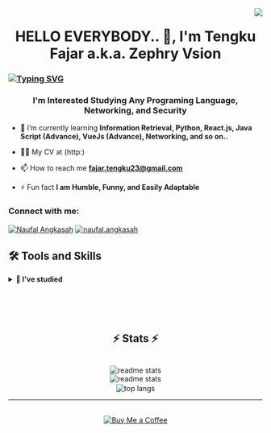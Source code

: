 
<!--
**naufal-angkasah/naufal-angkasah** is a ✨ _special_ ✨ repository because its `README.md` (this file) appears on your GitHub profile.

Here are some ideas to get you started:

- 🔭 I’m currently working on ...
- 🌱 I’m currently learning ...
- 👯 I’m looking to collaborate on ...
- 🤔 I’m looking for help with ...
- 💬 Ask me about ...
- 📫 How to reach me: ...
- 😄 Pronouns: ...
- ⚡ Fun fact: ...
-->
<img align="right" src="https://visitor-badge.laobi.icu/badge?page_id=naufal-angkasah.naufal-angkasah" />
<h1 align="center">HELLO EVERYBODY.. 👋, I'm Tengku Fajar a.k.a. Zephry Vsion</h1>
<h3>
  <a href="<a href="https://git.io/typing-svg"><img src="https://readme-typing-svg.herokuapp.com?font=Fira+Code&weight=600&duration=4002&pause=1000&color=45DBF7&center=true&vCenter=true&width=435&lines=Welcome+to+My+Github+Profile;I'm+A+Computer+Science+Graduate;From+Syiah+Kuala+University" alt="Typing SVG" /></a>
</h3>
<h3 align="center">I'm Interested Studying Any Programing Language, Networking, and Security</h3>

- 🌱 I’m currently learning **Information Retrieval, Python, React.js, Java Script (Advance), VueJs (Advance), Networking, and so on..**

- 👨‍💻 My CV at (http:)

- 📫 How to reach me **fajar.tengku23@gmail.com**

- ⚡ Fun fact **I am Humble, Funny, and Easily Adaptable**

<h3 align="left">Connect with me:</h3>
<p align="left">
<a href="https://www.linkedin.com/in/tengku-fajar-755781292/" target="blank"><img align="center" src="https://raw.githubusercontent.com/rahuldkjain/github-profile-readme-generator/master/src/images/icons/Social/linked-in-alt.svg" alt="Naufal Angkasah" height="30" width="40" /></a>
<a href="https://www.instagram.com/fajar_tengku23 " target="blank"><img align="center" src="https://raw.githubusercontent.com/rahuldkjain/github-profile-readme-generator/master/src/images/icons/Social/instagram.svg" alt="naufal.angkasah" height="30" width="40" /></a>
</p>

## 🛠️ Tools and Skills

<details> 
  <summary><b>🤔 I've studied</b></summary>
  <br/>
  
- **Programming Languages:**
   <p align="left">
    <a href="https://www.cprogramming.com/" target="_blank" rel="noreferrer"> 
    <img src="https://raw.githubusercontent.com/devicons/devicon/master/icons/c/c-original.svg" alt="c" width="40" height="40"/> </a> 
     <a href="https://www.cprogramming.com/" target="_blank" rel="noreferrer"> 
    <img src="https://raw.githubusercontent.com/devicons/devicon/master/icons/c/c-original.svg" alt="c" width="40" height="40"/> </a> 
  <a href="https://www.w3schools.com/cpp/" target="_blank" rel="noreferrer"> <img src="https://raw.githubusercontent.com/devicons/devicon/master/icons/cplusplus/cplusplus-original.svg" alt="cplusplus" width="40" height="40"/> </a> 
  <a href="https://www.w3schools.com/css/" target="_blank" rel="noreferrer"> <img src="https://raw.githubusercontent.com/devicons/devicon/master/icons/css3/css3-original-wordmark.svg" alt="css3" width="40" height="40"/> </a> 
   <a href="https://www.w3schools.com/html/" target="_blank" rel="noreferrer"> <img src="https://raw.githubusercontent.com/devicons/devicon/master/icons/html5/html5-original-wordmark.svg" alt="html5" width="40" height="40"/> </a> 
  <a href="https://www.java.com" target="_blank" rel="noreferrer"> <img src="https://raw.githubusercontent.com/devicons/devicon/master/icons/java/java-original.svg" alt="java" width="40" height="40"/> </a> 
  <a href="https://developer.mozilla.org/en-US/docs/Web/JavaScript" target="_blank" rel="noreferrer"> <img src="https://raw.githubusercontent.com/devicons/devicon/master/icons/javascript/javascript-original.svg" alt="javascript" width="40" height="40"/> </a> 
  <a href="https://www.php.net" target="_blank" rel="noreferrer"> <img src="https://raw.githubusercontent.com/devicons/devicon/master/icons/php/php-original.svg" alt="php" width="40" height="40"/> </a> 
  <a href="https://www.python.org" target="_blank" rel="noreferrer"> <img src="https://raw.githubusercontent.com/devicons/devicon/master/icons/python/python-original.svg" alt="python" width="40" height="40"/> </a> 
  <a href="https://reactjs.org/" target="_blank" rel="noreferrer"> <img src="https://raw.githubusercontent.com/devicons/devicon/master/icons/react/react-original-wordmark.svg" alt="react" width="40" height="40"/> </a>
  <a href="https://vuejs.org/" target="_blank" rel="noreferrer"> <img src="https://www.vectorlogo.zone/logos/vuejs/vuejs-icon.svg" alt="Vuejs" width="40" height="40"/> </a>
  
- **Database Management:**  
   <p align="left">
     <a href="https://www.mysql.com/" target="_blank" rel="noreferrer"> <img src="https://raw.githubusercontent.com/devicons/devicon/master/icons/mysql/mysql-original-wordmark.svg" alt="mysql" width="40" height="40"/> </a> 
       <a href="https://www.oracle.com/" target="_blank" rel="noreferrer"> <img src="https://raw.githubusercontent.com/devicons/devicon/master/icons/oracle/oracle-original.svg" alt="oracle" width="40" height="40"/> </a> 
         <a href="https://www.postgresql.org/" target="_blank" rel="noreferrer"> <img src="https://www.vectorlogo.zone/logos/postgresql/postgresql-vertical.svg" width="60" height="40"/> </a> 
           <a href="https://www.mongodb.com/" target="_blank" rel="noreferrer"> <img src="https://www.vectorlogo.zone/logos/mongodb/mongodb-ar21.svg" alt="MongoDB" width="60" height="40"/> </a> 
- **API:**
   <p align="left">
     <a href="https://www.postman.com/" target="_blank" rel="noreferrer"> <img src="https://www.vectorlogo.zone/logos/getpostman/getpostman-icon.svg" alt="Postman" width="40" height="40"/> </a> 
   
- **Version Control:**
    <p align="left"> <a href="https://git-scm.com/" target="_blank" rel="noreferrer"> <img src="https://www.vectorlogo.zone/logos/git-scm/git-scm-icon.svg" alt="git" width="40" height="40"/> </a> 
- **Containerization:** 
   <p align="left">
   <a href="https://www.docker.com/" target="_blank" rel="noreferrer"> <img src="https://www.vectorlogo.zone/logos/docker/docker-official.svg" alt="Docker" width="40" height="40"/> </a> 
<!--      <a href="https://kubernetes.io/id/" target="_blank" rel="noreferrer"> <img src="https://www.vectorlogo.zone/logos/kubernetes/kubernetes-ar21.svg" alt="Kubernetes" width="80" height="40"/> </a>  -->
- **Web Frameworks:** 
   <p align="left">
    <a href="https://laravel.com/" target="_blank" rel="noreferrer"> <img src="https://www.vectorlogo.zone/logos/laravel/laravel-ar21.svg" alt="laravel" width="60" height="40"/> </a> 
   <a href="https://getbootstrap.com" target="_blank" rel="noreferrer"> 
  <img src="https://upload.vectorlogo.zone/logos/getbootstrap/images/987f8f6c-263a-47b1-a85d-853cfca215d9.svg" alt="bootstrap" width="40" height="40"/> </a> 
    <a href="https://fastapi.tiangolo.com/" target="_blank" rel="noreferrer"> <img src="https://avatars.githubusercontent.com/u/156354296?s=200&v=4" alt="FastAPI" width="40" height="40"/> </a> 
<!--       <a href="https://flask.palletsprojects.com/" target="_blank" rel="noreferrer"> <img src="https://www.vectorlogo.zone/logos/palletsprojects_flask/palletsprojects_flask-ar21.svg" alt="Flask" width="40" height="40"/> </a>  -->
- **Mockup:**
   <p align="left">
  <a href="https://www.figma.com/" target="_blank" rel="noreferrer"> <img src="https://www.vectorlogo.zone/logos/figma/figma-icon.svg" alt="figma" width="40" height="40"/> </a> 
   <a href="https://www.canva.com/" target="_blank" rel="noreferrer"> <img src="https://static.canva.com/web/images/8439b51bb7a19f6e65ce1064bc37c197.svg" alt="Canva" width="40" height="40"/> </a>
- **Cloud:**
   <p align="left">
    <a href="https://aws.amazon.com/id/" target="_blank" rel="noreferrer"> <img src="https://www.vectorlogo.zone/logos/amazon_aws/amazon_aws-ar21.svg" alt="AWS" width="60" height="40"/> </a>
    <a href="https://cloud.google.com/" target="_blank" rel="noreferrer"> <img src="https://www.gstatic.com/devrel-devsite/prod/v0e0f589edd85502a40d78d7d0825db8ea5ef3b99ab4070381ee86977c9168730/cloud/images/cloud-logo.svg" alt="GCP" width="80" height="40"/> </a> 
- **Operating Systems:** 
   <p align="left">
   <a href="https://www.kali.org/" target="_blank" rel="noreferrer"> <img src="https://upload.vectorlogo.zone/logos/kali/images/324c35f9-62e7-40d5-8d50-3d64fa06ad0e.svg" alt="Kali Linux" width="40" height="40"/> </a> 
- **Website Tools:** 
   <p align="left">
     <a href="https://nodejs.org" target="_blank" rel="noreferrer"> <img src="https://raw.githubusercontent.com/devicons/devicon/master/icons/nodejs/nodejs-original-wordmark.svg" alt="nodejs" width="40" height="40"/> </a> 

- **Network Management:** 
   <p align="left">
  <a href="https://mikrotik.com/" target="_blank" rel="noreferrer"> <img src="https://mikrotik.com/img/mtv2/newlogo.svg" alt="MicroTik" width="60" height="40"/> </a>
  <a href="https://www.cisco.com/" target="_blank" rel="noreferrer"> <img src="https://www.vectorlogo.zone/logos/cisco/cisco-ar21.svg" alt="Cisco" width="40" height="40"/> </a>
  <a href="https://www.huawei.com/en/" target="_blank" rel="noreferrer"> <img src="https://www.vectorlogo.zone/logos/huawei/huawei-icon.svg" alt="Huawei" width="40" height="40"/> </a>
  <a href="https://www.nsnam.org/" target="_blank" rel="noreferrer"> <img src="https://upload.wikimedia.org/wikipedia/commons/5/5d/Ns-3-logo.png" alt="NS3" width="40" height="40"/> </a> 

<!--   <a href="https://opencv.org/" target="_blank" rel="noreferrer"> <img src="https://www.vectorlogo.zone/logos/opencv/opencv-icon.svg" alt="opencv" width="40" height="40"/> </a>  -->

<!--   <a href="https://pandas.pydata.org/" target="_blank" rel="noreferrer"> <img src="https://raw.githubusercontent.com/devicons/devicon/2ae2a900d2f041da66e950e4d48052658d850630/icons/pandas/pandas-original.svg" alt="pandas" width="40" height="40"/> </a>  -->
</p>
</details>
<!-- <h2> Github Stats (Expand to View) <img src = "https://i.pinimg.com/originals/65/c4/f4/65c4f452571be1261e9c623f7da488ac.gif" width = 35px> </h2>
 -->
<!--  <div align="center">
  <h2>🐍 My Contributions 🐍</h2>
  <br>
   ![snake animation](https://github.com/naufal-angkasah/naufal-angkasah/blob/output/github-contribution-grid-snake2.svg)
  <img alt="snake eating my contributions" src="https://github.com/naufal-angkasah/naufal-angkasah/blob/output/github-contribution-grid-snake.gif" /> <br>
  <img alt="snake eating my contributions" src="https://raw.githubusercontent.com/naufal-angkasah/naufal-angakasah/output/github-contribution-grid-snake.svg" /> <br>
   ![snake gif]
   (https://github.com/naufal-angkasah/naufal-angkasah/blob/output/github-contribution-grid-snake-dark.svg) <br>
   -->
  
   
   
  <br/><br/><br/>
</div>
<h2 align="center">⚡ Stats ⚡</h2>
<br>
<div align=center>
  
  <img width=390 src="https://github-readme-stats.vercel.app/api?username=naufal-angkasah&count_private=true&show_icons=true&theme=dark&rank_icon=github&border_radius=10" alt="readme stats" />
  <br/>
  <img width=390 src="https://github-readme-streak-stats.herokuapp.com/?user=naufal-angkasah&theme=dark&hide_border=false" alt="readme stats" />
  <br/>
  <img width=325 align="center" src="https://github-readme-stats.vercel.app/api/top-langs/?username=naufal-angkasah&hide=HTML&langs_count=8&layout=compact&theme=dark&border_radius=10&size_weight=0.5&count_weight=0.5&exclude_repo=github-readme-stats" alt="top langs" />
</div>
<hr/>

<br/>

<div align="center">
<a href='https://buymeacoffee.com/naufal.angkasah' target='_blank'><img height='64' style='border:0px;height:64px;' src='https://storage.ko-fi.com/cdn/kofi1.png?v=3' border='0' alt='Buy Me a Coffee' /></a>
</div>

<br/>

  
